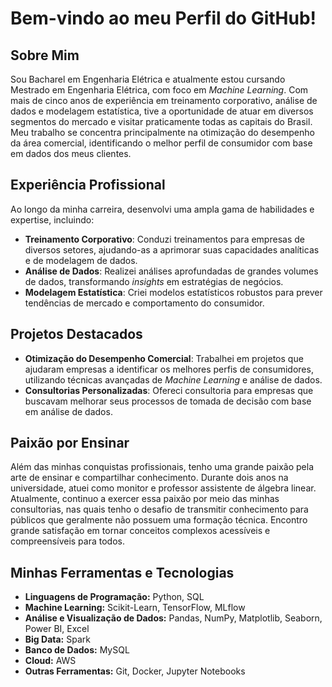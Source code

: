# Bem-vindo ao meu Perfil do GitHub!

## Sobre Mim

Sou Bacharel em Engenharia Elétrica e atualmente estou cursando Mestrado em Engenharia Elétrica, com foco em *Machine Learning*. Com mais de cinco anos de experiência em treinamento corporativo, análise de dados e modelagem estatística, tive a oportunidade de atuar em diversos segmentos do mercado e visitar praticamente todas as capitais do Brasil. Meu trabalho se concentra principalmente na otimização do desempenho da área comercial, identificando o melhor perfil de consumidor com base em dados dos meus clientes.

## Experiência Profissional

Ao longo da minha carreira, desenvolvi uma ampla gama de habilidades e expertise, incluindo:

- **Treinamento Corporativo**: Conduzi treinamentos para empresas de diversos setores, ajudando-as a aprimorar suas capacidades analíticas e de modelagem de dados.
- **Análise de Dados**: Realizei análises aprofundadas de grandes volumes de dados, transformando *insights* em estratégias de negócios.
- **Modelagem Estatística**: Criei modelos estatísticos robustos para prever tendências de mercado e comportamento do consumidor.

## Projetos Destacados

- **Otimização do Desempenho Comercial**: Trabalhei em projetos que ajudaram empresas a identificar os melhores perfis de consumidores, utilizando técnicas avançadas de *Machine Learning* e análise de dados.
- **Consultorias Personalizadas**: Ofereci consultoria para empresas que buscavam melhorar seus processos de tomada de decisão com base em análise de dados.

## Paixão por Ensinar

Além das minhas conquistas profissionais, tenho uma grande paixão pela arte de ensinar e compartilhar conhecimento. Durante dois anos na universidade, atuei como monitor e professor assistente de álgebra linear. Atualmente, continuo a exercer essa paixão por meio das minhas consultorias, nas quais tenho o desafio de transmitir conhecimento para públicos que geralmente não possuem uma formação técnica. Encontro grande satisfação em tornar conceitos complexos acessíveis e compreensíveis para todos.

## Minhas Ferramentas e Tecnologias

- **Linguagens de Programação:** Python, SQL
- **Machine Learning:** Scikit-Learn, TensorFlow, MLflow
- **Análise e Visualização de Dados:** Pandas, NumPy, Matplotlib, Seaborn, Power BI, Excel
- **Big Data:** Spark
- **Banco de Dados:** MySQL
- **Cloud:** AWS
- **Outras Ferramentas:** Git, Docker, Jupyter Notebooks

